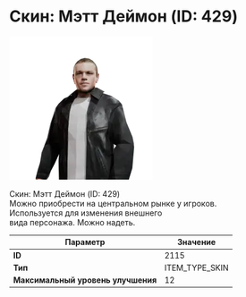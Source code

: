 # Скин: Мэтт Деймон (ID: 429)

![Item Image](../img/2115.webp?raw=true)

Скин: Мэтт Деймон (ID: 429)<br>Можно приобрести на центральном рынке у игроков.<br>Используется для изменения внешнего<br>вида персонажа. Можно надеть.


| Параметр | Значение |
|----------|----------|
| **ID** | 2115 |
| **Тип** | ITEM_TYPE_SKIN |
| **Максимальный уровень улучшения** | 12 |

